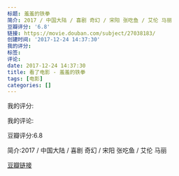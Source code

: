 ```yaml
---
标题: 羞羞的铁拳
简介: 2017 / 中国大陆 / 喜剧 奇幻 / 宋阳 张吃鱼 / 艾伦 马丽
豆瓣评分: '6.8'
链接: https://movie.douban.com/subject/27038183/
创建时间: '2017-12-24 14:37:30'
我的评分:
标签:
评论:
date: 2017-12-24 14:37:30
title: 看了电影 - 羞羞的铁拳
tags: [电影]
categories: []
---
```


我的评分:

我的评论:

豆瓣评分:6.8

简介:2017 / 中国大陆 / 喜剧 奇幻 / 宋阳 张吃鱼 / 艾伦 马丽

[豆瓣链接](https://movie.douban.com/subject/27038183/)

